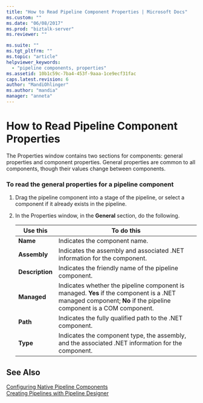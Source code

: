 ```yaml
---
title: "How to Read Pipeline Component Properties | Microsoft Docs"
ms.custom: ""
ms.date: "06/08/2017"
ms.prod: "biztalk-server"
ms.reviewer: ""

ms.suite: ""
ms.tgt_pltfrm: ""
ms.topic: "article"
helpviewer_keywords: 
  - "pipeline components, properties"
ms.assetid: 10b1c59c-7ba4-453f-9aaa-1ce9ecf31fac
caps.latest.revision: 6
author: "MandiOhlinger"
ms.author: "mandia"
manager: "anneta"
---
```

# How to Read Pipeline Component Properties
The Properties window contains two sections for components: general properties and component properties. General properties are common to all components, though their values change between components.  
  
### To read the general properties for a pipeline component  
  
1.  Drag the pipeline component into a stage of the pipeline, or select a component if it already exists in the pipeline.  
  
2.  In the Properties window, in the **General** section, do the following.  
  
    |Use this|To do this|  
    |--------------|----------------|  
    |**Name**|Indicates the component name.|  
    |**Assembly**|Indicates the assembly and associated .NET information for the component.|  
    |**Description**|Indicates the friendly name of the pipeline component.|  
    |**Managed**|Indicates whether the pipeline component is managed. **Yes** if the component is a .NET managed component; **No** if the pipeline component is a COM component.|  
    |**Path**|Indicates the fully qualified path to the .NET component.|  
    |**Type**|Indicates the component type, the assembly, and the associated .NET information for the component.|  
  
## See Also  
 [Configuring Native Pipeline Components](../core/configuring-native-pipeline-components.md)   
 [Creating Pipelines with Pipeline Designer](../core/creating-pipelines-with-pipeline-designer.md)